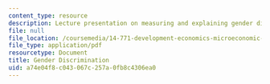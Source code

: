 ```yaml
---
content_type: resource
description: Lecture presentation on measuring and explaining gender discrimination.
file: null
file_location: /coursemedia/14-771-development-economics-microeconomic-issues-and-policy-models-fall-2008/a74e04f8c043067c257a0fb8c4306ea0_lec8.pdf
file_type: application/pdf
resourcetype: Document
title: Gender Discrimination
uid: a74e04f8-c043-067c-257a-0fb8c4306ea0
---
```

